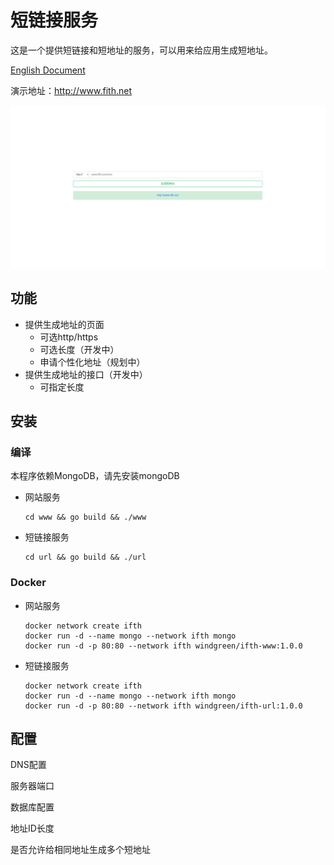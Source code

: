 # 短链接服务

这是一个提供短链接和短地址的服务，可以用来给应用生成短地址。

[English Document](https://github.com/WindGreen/ifth/blob/master/README.md)

演示地址：http://www.fith.net

![example](https://raw.githubusercontent.com/WindGreen/ifth/master/ifth-www.png)

## 功能

- 提供生成地址的页面
  - 可选http/https
  - 可选长度（开发中）
  - 申请个性化地址（规划中）
- 提供生成地址的接口（开发中）
  - 可指定长度



## 安装

### 编译

本程序依赖MongoDB，请先安装mongoDB

- 网站服务

  ```shell
  cd www && go build && ./www
  ```

  

- 短链接服务

  ```shell
  cd url && go build && ./url
  ```

  

### Docker

- 网站服务

  ```shell
  docker network create ifth
  docker run -d --name mongo --network ifth mongo
  docker run -d -p 80:80 --network ifth windgreen/ifth-www:1.0.0
  ```

- 短链接服务

  ```shell
  docker network create ifth
  docker run -d --name mongo --network ifth mongo
  docker run -d -p 80:80 --network ifth windgreen/ifth-url:1.0.0
  ```

  

## 配置

DNS配置

服务器端口

数据库配置

地址ID长度

是否允许给相同地址生成多个短地址

